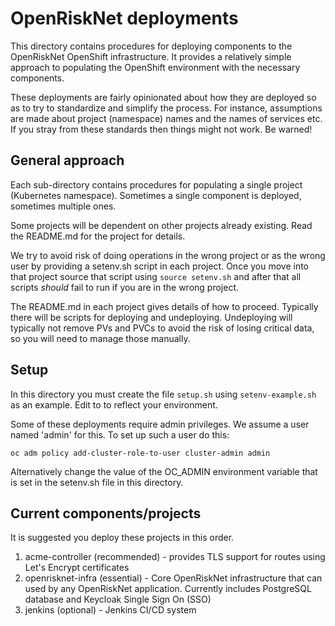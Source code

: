 # OpenRiskNet deployments

This directory contains procedures for deploying components to the OpenRiskNet OpenShift infrastructure.
It provides a relatively simple approach to populating the OpenShift environment with the necessary components.

These deployments are fairly opinionated about how they are deployed so as to try to standardize and simplify the 
process. For instance, assumptions are made about project (namespace) names and the names of services etc. If you
stray from these standards then things might not work. Be warned!

## General approach

Each sub-directory contains procedures for populating a single project (Kubernetes namespace). Sometimes a single 
component is deployed, sometimes multiple ones.

Some projects will be dependent on other projects already existing. Read the README.md for the project for details.

We try to avoid risk of doing operations in the wrong project or as the wrong user by providing a setenv.sh script in each project.
Once you move into that project source that script using `source setenv.sh` and after that all scripts *should* fail to run if you
are in the wrong project. 

The README.md in each project gives details of how to proceed. Typically there will be scripts for deploying and undeploying.
Undeploying will typically not remove PVs and PVCs to avoid the risk of losing critical data, so you will need to manage those 
manually.

## Setup

In this directory you must create the file `setup.sh` using `setenv-example.sh` as an example. Edit to to reflect your environment.

Some of these deployments require admin privileges. We assume a user named 'admin' for this. To set up such a user do this:

```
oc adm policy add-cluster-role-to-user cluster-admin admin
```

Alternatively change the value of the OC_ADMIN environment variable that is set in the setenv.sh file in this directory.

## Current components/projects

It is suggested you deploy these projects in this order.

1. acme-controller (recommended) - provides TLS support for routes using Let's Encrypt certificates
1. openrisknet-infra (essential) - Core OpenRiskNet infrastructure that can used by any OpenRiskNet application. Currently includes PostgreSQL database and Keycloak Single Sign On (SSO)
1. jenkins (optional) - Jenkins CI/CD system


